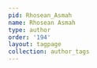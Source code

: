 ```yaml
---
pid: Rhosean_Asmah
name: Rhosean Asmah
type: author
order: '194'
layout: tagpage
collection: author_tags
---
```

